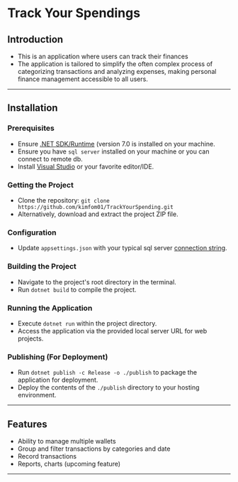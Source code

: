 #  Track Your Spendings

## Introduction
- This is an application where users can track their finances
- The application is tailored to simplify the often complex process of categorizing transactions and analyzing expenses, making personal finance management accessible to all users.

[//]: # (## Table of Contents)

[//]: # (- Provide a table of contents if the README is lengthy.)

---

## Installation

### Prerequisites
- Ensure [.NET SDK/Runtime](https://dotnet.microsoft.com/download) (version 7.0 is installed on your machine.
- Ensure you have `sql server` installed on your machine or you can connect to remote db.
- Install [Visual Studio](https://visualstudio.microsoft.com/) or your favorite editor/IDE.

### Getting the Project
- Clone the repository: `git clone https://github.com/kimfom01/TrackYourSpending.git`
- Alternatively, download and extract the project ZIP file.

### Configuration

[//]: # (- Set necessary environment variables in `.env` file or system environment.)
- Update `appsettings.json` with your typical sql server [connection string](https://www.connectionstrings.com/sql-server/).

### Building the Project
- Navigate to the project's root directory in the terminal.
- Run `dotnet build` to compile the project.

[//]: # (### Database Setup &#40;If Applicable&#41;)

[//]: # (- Run `dotnet ef database update` to apply migrations.)

### Running the Application
- Execute `dotnet run` within the project directory.
- Access the application via the provided local server URL for web projects.

### Publishing (For Deployment)
- Run `dotnet publish -c Release -o ./publish` to package the application for deployment.
- Deploy the contents of the `./publish` directory to your hosting environment.

---

## Features
- Ability to manage multiple wallets
- Group and filter transactions by categories and date
- Record transactions
- Reports, charts (upcoming feature)

---

[//]: # (## Contributing)

[//]: # (- Guidelines for those who want to contribute to the project.)

[//]: # (- Mention how they can submit pull requests and propose bug fixes or new features.)

[//]: # (## Code of Conduct)

[//]: # (- Outline expectations for participation and the process for reporting unacceptable behavior.)

[//]: # (## License)

[//]: # (- Specify the license under which the project is released.)

[//]: # (## Credits)

[//]: # (- Acknowledge contributors and any third-party resources or libraries used.)

[//]: # ()
[//]: # (## Contact Information)

[//]: # (- Provide contact details for further queries or discussions.)

[//]: # ()
[//]: # (## Changelog)

[//]: # (- &#40;Optional&#41; Include a changelog file detailing the chronological changes made to the project.)

[//]: # ()
[//]: # (## FAQs)

[//]: # (- &#40;Optional&#41; Frequently asked questions about the project.)

[//]: # ()
[//]: # (## Screenshots/Demo)

[//]: # (- &#40;Optional&#41; Include screenshots or a demo video to visually demonstrate your project.)

[//]: # ()
[//]: # (## Known Issues and Roadmap)

[//]: # (- &#40;Optional&#41; List any known issues and future plans for the project.)


